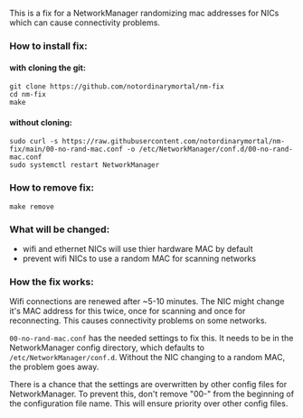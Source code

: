 This is a fix for a NetworkManager randomizing mac addresses for NICs
which can cause connectivity problems.

### How to install fix:

#### with cloning the git:
    git clone https://github.com/notordinarymortal/nm-fix
    cd nm-fix
    make

#### without cloning:
    sudo curl -s https://raw.githubusercontent.com/notordinarymortal/nm-fix/main/00-no-rand-mac.conf -o /etc/NetworkManager/conf.d/00-no-rand-mac.conf
    sudo systemctl restart NetworkManager

### How to remove fix:
    make remove

### What will be changed:
- wifi and ethernet NICs will use thier hardware MAC by default
- prevent wifi NICs to use a random MAC for scanning networks

### How the fix works:

Wifi connections are renewed after ~5-10 minutes. The NIC might change
it's MAC address for this twice, once for scanning and once for
reconnecting. This causes connectivity problems on some networks.

`00-no-rand-mac.conf` has the needed settings to fix this. It needs to
be in the NetworkManager config directory, which defaults to
`/etc/NetworkManager/conf.d`. Without the NIC changing to a random MAC,
the problem goes away.

There is a chance that the settings are overwritten by other config
files for NetworkManager. To prevent this, don't remove "00-" from
the beginning of the configuration file name. This will ensure priority
over other config files.
